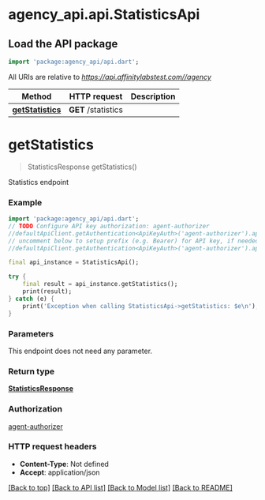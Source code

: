 # agency_api.api.StatisticsApi

## Load the API package
```dart
import 'package:agency_api/api.dart';
```

All URIs are relative to *https://api.affinitylabstest.com//agency*

Method | HTTP request | Description
------------- | ------------- | -------------
[**getStatistics**](StatisticsApi.md#getstatistics) | **GET** /statistics | 


# **getStatistics**
> StatisticsResponse getStatistics()



Statistics endpoint

### Example
```dart
import 'package:agency_api/api.dart';
// TODO Configure API key authorization: agent-authorizer
//defaultApiClient.getAuthentication<ApiKeyAuth>('agent-authorizer').apiKey = 'YOUR_API_KEY';
// uncomment below to setup prefix (e.g. Bearer) for API key, if needed
//defaultApiClient.getAuthentication<ApiKeyAuth>('agent-authorizer').apiKeyPrefix = 'Bearer';

final api_instance = StatisticsApi();

try {
    final result = api_instance.getStatistics();
    print(result);
} catch (e) {
    print('Exception when calling StatisticsApi->getStatistics: $e\n');
}
```

### Parameters
This endpoint does not need any parameter.

### Return type

[**StatisticsResponse**](StatisticsResponse.md)

### Authorization

[agent-authorizer](../README.md#agent-authorizer)

### HTTP request headers

 - **Content-Type**: Not defined
 - **Accept**: application/json

[[Back to top]](#) [[Back to API list]](../README.md#documentation-for-api-endpoints) [[Back to Model list]](../README.md#documentation-for-models) [[Back to README]](../README.md)

